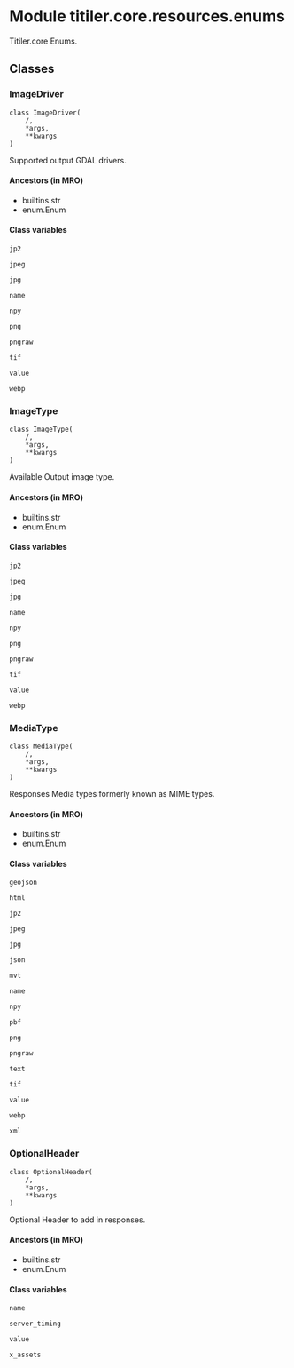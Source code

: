 # Module titiler.core.resources.enums

Titiler.core Enums.

## Classes

### ImageDriver

```python3
class ImageDriver(
    /,
    *args,
    **kwargs
)
```

Supported output GDAL drivers.

#### Ancestors (in MRO)

* builtins.str
* enum.Enum

#### Class variables

```python3
jp2
```

```python3
jpeg
```

```python3
jpg
```

```python3
name
```

```python3
npy
```

```python3
png
```

```python3
pngraw
```

```python3
tif
```

```python3
value
```

```python3
webp
```

### ImageType

```python3
class ImageType(
    /,
    *args,
    **kwargs
)
```

Available Output image type.

#### Ancestors (in MRO)

* builtins.str
* enum.Enum

#### Class variables

```python3
jp2
```

```python3
jpeg
```

```python3
jpg
```

```python3
name
```

```python3
npy
```

```python3
png
```

```python3
pngraw
```

```python3
tif
```

```python3
value
```

```python3
webp
```

### MediaType

```python3
class MediaType(
    /,
    *args,
    **kwargs
)
```

Responses Media types formerly known as MIME types.

#### Ancestors (in MRO)

* builtins.str
* enum.Enum

#### Class variables

```python3
geojson
```

```python3
html
```

```python3
jp2
```

```python3
jpeg
```

```python3
jpg
```

```python3
json
```

```python3
mvt
```

```python3
name
```

```python3
npy
```

```python3
pbf
```

```python3
png
```

```python3
pngraw
```

```python3
text
```

```python3
tif
```

```python3
value
```

```python3
webp
```

```python3
xml
```

### OptionalHeader

```python3
class OptionalHeader(
    /,
    *args,
    **kwargs
)
```

Optional Header to add in responses.

#### Ancestors (in MRO)

* builtins.str
* enum.Enum

#### Class variables

```python3
name
```

```python3
server_timing
```

```python3
value
```

```python3
x_assets
```
